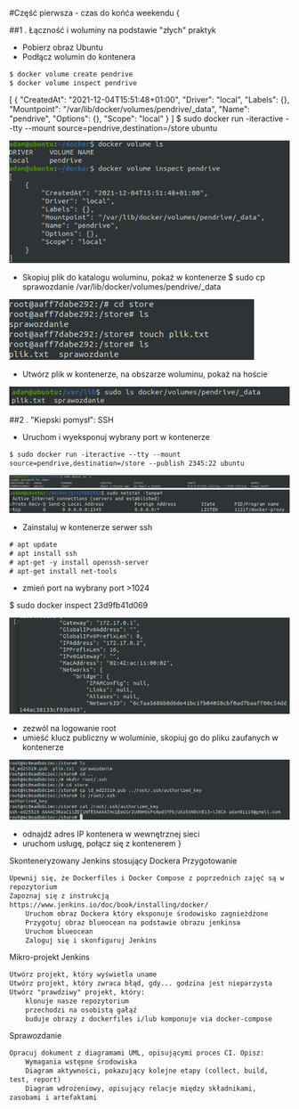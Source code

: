 #Część pierwsza - czas do końća weekendu
{

##1 . Łączność i woluminy na podstawie "złych" praktyk

   - Pobierz obraz Ubuntu
   - Podłącz wolumin do kontenera
   
    $ docker volume create pendrive
    $ docker volume inspect pendrive
[
    {
        "CreatedAt": "2021-12-04T15:51:48+01:00",
        "Driver": "local",
        "Labels": {},
        "Mountpoint": "/var/lib/docker/volumes/pendrive/_data",
        "Name": "pendrive",
        "Options": {},
        "Scope": "local"
    }
]
    $ sudo docker run -iteractive --tty --mount source=pendrive,destination=/store ubuntu

![screen: utworzenie volumenu](screenshots/1.png)
  
   - Skopiuj plik do katalogu woluminu, pokaż w kontenerze
    $ sudo cp sprawozdanie /var/lib/docker/volumes/pendrive/_data

![screen: plik pokazany w kontenerze](screenshots/2.png)	
    
   - Utwórz plik w kontenerze, na obszarze woluminu, pokaż na hoście
   
![screen: pokazanie pliku na hoscie](screenshots/3.png)	


##2 . "Kiepski pomysł": SSH

   - Uruchom i wyeksponuj wybrany port w kontenerze
   
    $ sudo docker run -iteractive --tty --mount source=pendrive,destination=/store --publish 2345:22 ubuntu
  
![screen: port w kontenerze](screenshots/4.png)
![screen: port w kontenerze](screenshots/5.png)

   - Zainstaluj w kontenerze serwer ssh
   
   	# apt update
   	# apt install ssh
   	# apt-get -y install openssh-server
   	# apt-get install net-tools

   - zmień port na wybrany port >1024
   
   $ sudo docker inspect 23d9fb41d069
   
![screen: port w kontenerze](screenshots/6.png)  
   

   - zezwól na logowanie root
   - umieść klucz publiczny w woluminie, skopiuj go do pliku zaufanych w kontenerze
   
![screen: port w kontenerze](screenshots/8.png)
 
   - odnajdź adres IP kontenera w wewnętrznej sieci
   - uruchom usługę, połącz się z kontenerem
}



Skonteneryzowany Jenkins stosujący Dockera
Przygotowanie

    Upewnij się, że Dockerfiles i Docker Compose z poprzednich zajęć są w repozytorium
    Zapoznaj się z instrukcją https://www.jenkins.io/doc/book/installing/docker/
        Uruchom obraz Dockera który eksponuje środowisko zagnieżdżone
        Przygotuj obraz blueocean na podstawie obrazu jenkinsa
        Uruchom blueocean
        Zaloguj się i skonfiguruj Jenkins

Mikro-projekt Jenkins

    Utwórz projekt, który wyświetla uname
    Utwórz projekt, który zwraca błąd, gdy... godzina jest nieparzysta
    Utwórz "prawdziwy" projekt, który:
        klonuje nasze repozytorium
        przechodzi na osobistą gałąź
        buduje obrazy z dockerfiles i/lub komponuje via docker-compose

Sprawozdanie

    Opracuj dokument z diagramami UML, opisującymi proces CI. Opisz:
        Wymagania wstępne środowiska
        Diagram aktywności, pokazujący kolejne etapy (collect, build, test, report)
        Diagram wdrożeniowy, opisujący relacje między składnikami, zasobami i artefaktami


